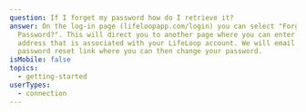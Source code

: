 ```yaml
---
question: If I forget my password how do I retrieve it?
answer: On the log-in page (lifeloopapp.com/login) you can select "Forgot Your
  Password?". This will direct you to another page where you can enter the email
  address that is associated with your LifeLoop account. We will email you a
  password reset link where you can then change your password.
isMobile: false
topics:
  - getting-started
userTypes:
  - connection
---
```

